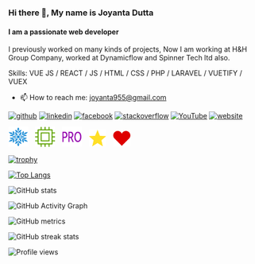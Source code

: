 ### Hi there 👋, My name is Joyanta Dutta
#### I am a passionate web developer
I previously worked on many kinds of projects, Now I am working at H&H Group Company, worked at Dynamicflow and Spinner Tech ltd also.

Skills: VUE JS / REACT / JS / HTML / CSS / PHP / LARAVEL / VUETIFY / VUEX

- 📫 How to reach me: joyanta955@gmail.com 


[<img src='https://cdn.jsdelivr.net/npm/simple-icons@3.0.1/icons/github.svg' alt='github' height='40'>](https://github.com/joyanta1000)  [<img src='https://cdn.jsdelivr.net/npm/simple-icons@3.0.1/icons/linkedin.svg' alt='linkedin' height='40'>](https://www.linkedin.com/in/Joyanta66/)  [<img src='https://cdn.jsdelivr.net/npm/simple-icons@3.0.1/icons/facebook.svg' alt='facebook' height='40'>](https://www.facebook.com/joyanta.dutta)  [<img src='https://cdn.jsdelivr.net/npm/simple-icons@3.0.1/icons/stackoverflow.svg' alt='stackoverflow' height='40'>](https://stackoverflow.com/users/users/11559236/joyanta-dutta)  [<img src='https://cdn.jsdelivr.net/npm/simple-icons@3.0.1/icons/youtube.svg' alt='YouTube' height='40'>](https://www.youtube.com/channel/channel/UCoa8Ia5jwVBnfyxhYTVqZiw)  [<img src='https://cdn.jsdelivr.net/npm/simple-icons@3.0.1/icons/icloud.svg' alt='website' height='40'>](https://joyantadutta.com/)  

<a href='https://archiveprogram.github.com/'><img src='https://raw.githubusercontent.com/acervenky/animated-github-badges/master/assets/acbadge.gif' width='40' height='40'></a> <a href='https://docs.github.com/en/developers'><img src='https://raw.githubusercontent.com/acervenky/animated-github-badges/master/assets/devbadge.gif' width='40' height='40'></a> <a href='https://github.com/pricing'><img src='https://raw.githubusercontent.com/acervenky/animated-github-badges/master/assets/pro.gif' width='40' height='40'></a> <a href='https://stars.github.com/'><img src='https://raw.githubusercontent.com/acervenky/animated-github-badges/master/assets/starbadge.gif' width='35' height='35'></a> <a href='https://docs.github.com/en/github/supporting-the-open-source-community-with-github-sponsors'><img src='https://raw.githubusercontent.com/acervenky/animated-github-badges/master/assets/sponsorbadge.gif' width='35' height='35'></a> 

[![trophy](https://github-profile-trophy.vercel.app/?username=joyanta1000)](https://github.com/ryo-ma/github-profile-trophy)

[![Top Langs](https://github-readme-stats.vercel.app/api/top-langs/?username=joyanta1000)](https://github.com/anuraghazra/github-readme-stats)

![GitHub stats](https://github-readme-stats.vercel.app/api?username=joyanta1000&show_icons=true&count_private=true)  

![GitHub Activity Graph](https://activity-graph.herokuapp.com/graph?username=joyanta1000)  

![GitHub metrics](https://metrics.lecoq.io/joyanta1000)  

![GitHub streak stats](https://github-readme-streak-stats.herokuapp.com/?user=joyanta1000)  

![Profile views](https://gpvc.arturio.dev/joyanta1000)  
